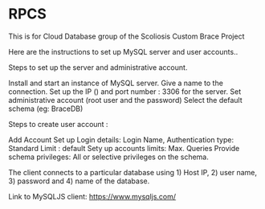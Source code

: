 # RPCS
This is for Cloud Database group of the Scoliosis Custom Brace Project

Here are the instructions to set up MySQL server and user accounts.. 

Steps to set up the server and administrative account.

Install and start an instance of MySQL server.
Give a name to the connection.
Set up the IP () and port number : 3306 for the server.
Set administrative account (root user and the password)
Select the default schema (eg: BraceDB)
 

Steps to create user account :

Add Account
Set up Login details:
Login Name,
Authentication type: Standard
Limit : default
Sety up accounts limits:
Max. Queries
Provide schema privileges:
All or selective privileges on the schema.
 

The client connects to a particular database using 1) Host IP, 2) user name, 3) password and 4) name of the database.


Link to MySQLJS client: https://www.mysqljs.com/
